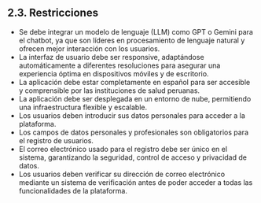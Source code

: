 ## 2.3. Restricciones

- Se debe integrar un modelo de lenguaje (LLM) como GPT o Gemini para el chatbot, ya que son líderes en procesamiento de lenguaje natural y ofrecen mejor interacción con los usuarios.
- La interfaz de usuario debe ser responsive, adaptándose automáticamente a diferentes resoluciones para asegurar una experiencia óptima en dispositivos móviles y de escritorio.
- La aplicación debe estar completamente en español para ser accesible y comprensible por las instituciones de salud peruanas.
- La aplicación debe ser desplegada en un entorno de nube, permitiendo una infraestructura flexible y escalable.
- Los usuarios deben introducir sus datos personales para acceder a la plataforma.
- Los campos de datos personales y profesionales son obligatorios para el registro de usuarios.
- El correo electrónico usado para el registro debe ser único en el sistema, garantizando la seguridad, control de acceso y privacidad de datos.
- Los usuarios deben verificar su dirección de correo electrónico mediante un sistema de verificación antes de poder acceder a todas las funcionalidades de la plataforma.
